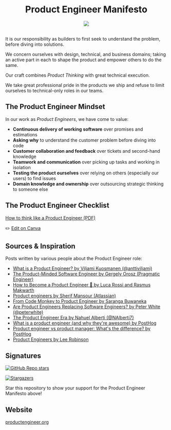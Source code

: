 <div align="center">
<h1>Product Engineer Manifesto</h1>

<a href="https://productengineer-content.s3.eu-west-1.amazonaws.com/product-engineer-checklist.pdf?version=2024-12" target="_blank">
  <img src="https://img.shields.io/badge/pdf-download-blue" />
</a>

<div>&nbsp;</div>
</div>

It is our responsibility as builders to first seek to understand the problem, before
diving into solutions.

We concern ourselves with design, technical, and business domains;
taking an active part in each to shape the product and empower others to do the same.

Our craft combines _Product Thinking_ with great technical execution.

We take great professional pride in the products we ship and refuse to
limit ourselves to technical-only roles in our teams.

## The Product Engineer Mindset

In our work as _Product Engineers_, we have come to value:

- **Continuous delivery of working software** over promises and estimations
- **Asking why** to understand the customer problem before diving into code
- **Customer collaboration and feedback** over tickets and second-hand knowledge
- **Teamwork and communication** over picking up tasks and working in isolation
- **Testing the product ourselves** over relying on others (especially our users) to find issues
- **Domain knowledge and ownership** over outsourcing strategic thinking to someone else

## The Product Engineer Checklist

[How to think like a Product Engineer (PDF)](https://productengineer-content.s3.eu-west-1.amazonaws.com/product-engineer-checklist.pdf)

✏️ [Edit on Canva](https://www.canva.com/design/DAGJPOcuJpQ/h_M8ygUIFYRiTUAkZ7xMBg/edit?utm_content=DAGJPOcuJpQ&utm_campaign=designshare&utm_medium=link2&utm_source=sharebutton)

## Sources & Inspiration

Posts written by various people about the Product Engineer role:

- [What is a Product Engineer? by Viljami Kuosmanen (@anttiviljami)](https://dev.to/epilot/what-is-a-product-engineer-1kpg)
- [The Product-Minded Software Engineer by Gergely Orosz (Pragmatic Engineer)](https://blog.pragmaticengineer.com/the-product-minded-engineer/)
- [How to Become a Product Engineer 🎨 by Luca Rossi and Rasmus Makwarth](https://hybridhacker.email/p/how-to-become-a-product-engineer)
- [Product engineers by Sherif Mansour (Atlassian)](https://sherifmansour.medium.com/product-engineers-f424da766871)
- [From Code Monkey to Product Engineer by Saranga Buwaneka](https://saranga.dev/from-code-monkey-to-product-engineer-the-evolution-of-software-engineering-in-the-age-of-llms-3c79a508464d)
- [Are Product Engineers Replacing Software Engineers? by Peter White (@peterwhite)](https://thesoftwareengineeringtimes.substack.com/p/are-product-engineers-replacing-software)
- [The Product Engineer Era by Nahuel Alberti (@NAlberti7)](https://www.paisanos.io/blog/the-product-engineer-era)
- [What is a product engineer (and why they're awesome) by PostHog](https://posthog.com/blog/what-is-a-product-engineer)
- [Product engineer vs product manager: What's the difference? by PostHog](https://posthog.com/blog/product-engineer-vs-product-manager)
- [Product Engineers by Lee Robinson](https://leerob.com/n/product-engineers)

## Signatures

[![GitHub Repo stars](https://img.shields.io/github/stars/anttiviljami/product-engineer-manifesto?style=social)](https://github.com/anttiviljami/product-engineer-manifesto/stargazers)

[![Stargazers](https://reporoster.com/stars/anttiviljami/product-engineer-manifesto)](https://github.com/anttiviljami/product-engineer-manifesto/stargazers)

Star this repository to show your support for the Product Engineer Manifesto above!

## Website

[productengineer.org](https://productengineer.org)
